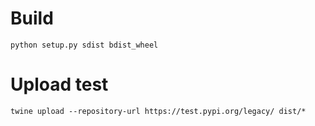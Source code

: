 # Build
```
python setup.py sdist bdist_wheel
```

# Upload test

```
twine upload --repository-url https://test.pypi.org/legacy/ dist/*
```
